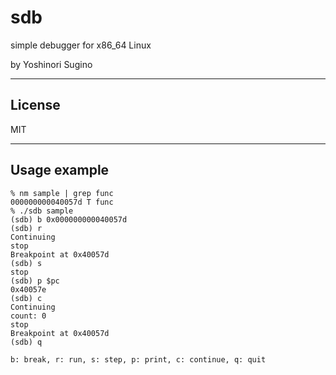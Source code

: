 # sdb
simple debugger for x86_64 Linux

by Yoshinori Sugino

---

## License
MIT

---

## Usage example

    % nm sample | grep func
    000000000040057d T func
    % ./sdb sample
    (sdb) b 0x000000000040057d
    (sdb) r
    Continuing
    stop
    Breakpoint at 0x40057d
    (sdb) s
    stop
    (sdb) p $pc
    0x40057e
    (sdb) c
    Continuing
    count: 0
    stop
    Breakpoint at 0x40057d
    (sdb) q

    b: break, r: run, s: step, p: print, c: continue, q: quit

